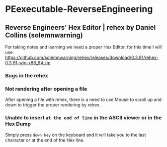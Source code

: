 # PEexecutable-ReverseEngineering

## Reverse Engineers' Hex Editor | rehex by Daniel Collins (solemnwarning)

For taking notes and learning we need a proper Hex Editor, for this time I will use:  
https://github.com/solemnwarning/rehex/releases/download/0.3.91/rehex-0.3.91-win-x86_64.zip

### Bugs in the rehex
### Not rendering after opening a file
After opening a file with rehex, there is a need to use Mouse to scroll up and down to trigger the proper rendering by rehex.


### Unable to insert `at the end of line` in the ASCII viewer or in the Hex Dump 
Simply press `down key` on the keyboard and it will take you to the last character or at the end of the Hex line.
